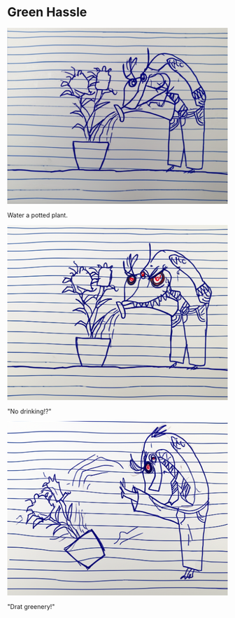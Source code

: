 # Green Hassle

![Garrey Goosey pours water on a potted plant.](greenery-1.png)

Water a potted plant.

![Garrey Goosey looks angry with the potted plant.](greenery-2.png)

"No drinking!?"

![Garrey Goosey angrily kicks over the potted plant.](greenery-3.png)

"Drat greenery!"
